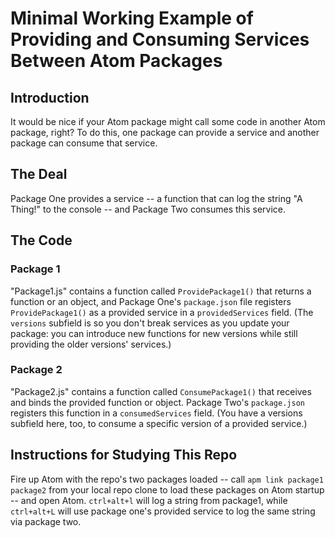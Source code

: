 # Minimal Working Example of Providing and Consuming Services Between Atom Packages

## Introduction

It would be nice if your Atom package might call some code in another Atom package, right? To do this, one package can provide a service and another package can consume that service.

## The Deal

Package One provides a service -- a function that can log the string "A Thing!" to the console -- and Package Two consumes this service.

## The Code

### Package 1

"Package1.js" contains a function called `ProvidePackage1()` that returns a function or an object, and Package One's `package.json` file registers `ProvidePackage1()` as a provided service in a `providedServices` field. (The `versions` subfield is so you don't break services as you update your package: you can introduce new functions for new versions while still providing the older versions' services.)

### Package 2

"Package2.js" contains a function called `ConsumePackage1()` that receives and binds the provided function or object. Package Two's `package.json` registers this function in a `consumedServices` field. (You have a versions subfield here, too, to consume a specific version of a provided service.)

## Instructions for Studying This Repo

Fire up Atom with the repo's two packages loaded -- call `apm link package1 package2` from your local repo clone to load these packages on Atom startup -- and open Atom. `ctrl+alt+l` will log a string from package1, while `ctrl+alt+L` will use package one's provided service to log the same string via package two.
